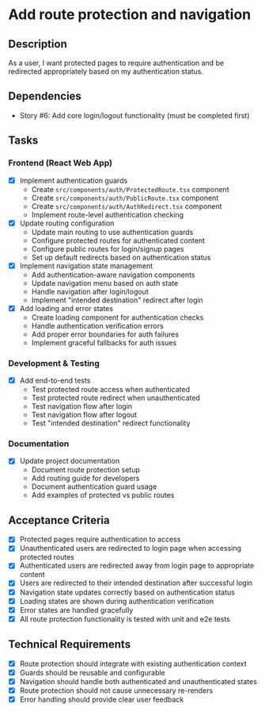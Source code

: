 # Add route protection and navigation

## Description
As a user, I want protected pages to require authentication and be redirected appropriately based on my authentication status.

## Dependencies
- Story #6: Add core login/logout functionality (must be completed first)

## Tasks

### Frontend (React Web App)
- [x] Implement authentication guards
  - Create `src/components/auth/ProtectedRoute.tsx` component
  - Create `src/components/auth/PublicRoute.tsx` component
  - Create `src/components/auth/AuthRedirect.tsx` component
  - Implement route-level authentication checking
- [x] Update routing configuration
  - Update main routing to use authentication guards
  - Configure protected routes for authenticated content
  - Configure public routes for login/signup pages
  - Set up default redirects based on authentication status
- [x] Implement navigation state management
  - Add authentication-aware navigation components
  - Update navigation menu based on auth state
  - Handle navigation after login/logout
  - Implement "intended destination" redirect after login
- [x] Add loading and error states
  - Create loading component for authentication checks
  - Handle authentication verification errors
  - Add proper error boundaries for auth failures
  - Implement graceful fallbacks for auth issues

### Development & Testing
- [x] Add end-to-end tests
  - Test protected route access when authenticated
  - Test protected route redirect when unauthenticated
  - Test navigation flow after login
  - Test navigation flow after logout
  - Test "intended destination" redirect functionality

### Documentation
- [x] Update project documentation
  - Document route protection setup
  - Add routing guide for developers
  - Document authentication guard usage
  - Add examples of protected vs public routes

## Acceptance Criteria
- [x] Protected pages require authentication to access
- [x] Unauthenticated users are redirected to login page when accessing protected routes
- [x] Authenticated users are redirected away from login page to appropriate content
- [x] Users are redirected to their intended destination after successful login
- [x] Navigation state updates correctly based on authentication status
- [x] Loading states are shown during authentication verification
- [x] Error states are handled gracefully
- [x] All route protection functionality is tested with unit and e2e tests

## Technical Requirements
- [x] Route protection should integrate with existing authentication context
- [x] Guards should be reusable and configurable
- [x] Navigation should handle both authenticated and unauthenticated states
- [x] Route protection should not cause unnecessary re-renders
- [x] Error handling should provide clear user feedback 